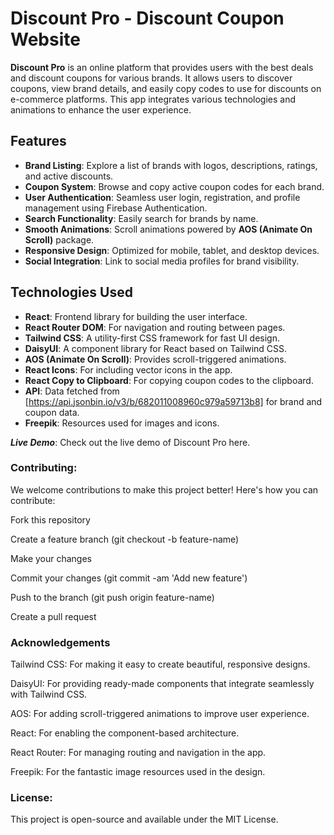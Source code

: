 # Discount Pro - Discount Coupon Website

**Discount Pro** is an online platform that provides users with the best deals and discount coupons for various brands. It allows users to discover coupons, view brand details, and easily copy codes to use for discounts on e-commerce platforms. This app integrates various technologies and animations to enhance the user experience.

## Features

- **Brand Listing**: Explore a list of brands with logos, descriptions, ratings, and active discounts.
- **Coupon System**: Browse and copy active coupon codes for each brand.
- **User Authentication**: Seamless user login, registration, and profile management using Firebase Authentication.
- **Search Functionality**: Easily search for brands by name.
- **Smooth Animations**: Scroll animations powered by **AOS (Animate On Scroll)** package.
- **Responsive Design**: Optimized for mobile, tablet, and desktop devices.
- **Social Integration**: Link to social media profiles for brand visibility.



## Technologies Used

- **React**: Frontend library for building the user interface.
- **React Router DOM**: For navigation and routing between pages.
- **Tailwind CSS**: A utility-first CSS framework for fast UI design.
- **DaisyUI**: A component library for React based on Tailwind CSS.
- **AOS (Animate On Scroll)**: Provides scroll-triggered animations.
- **React Icons**: For including vector icons in the app.
- **React Copy to Clipboard**: For copying coupon codes to the clipboard.
- **API**: Data fetched from [https://api.jsonbin.io/v3/b/682011008960c979a59713b8] for brand and coupon data.
- **Freepik**: Resources used for images and icons.




***Live Demo***:
Check out the live demo of Discount Pro here.


### Contributing:
We welcome contributions to make this project better! Here's how you can contribute:

Fork this repository

Create a feature branch (git checkout -b feature-name)

Make your changes

Commit your changes (git commit -am 'Add new feature')

Push to the branch (git push origin feature-name)

Create a pull request






### Acknowledgements
Tailwind CSS: For making it easy to create beautiful, responsive designs.

DaisyUI: For providing ready-made components that integrate seamlessly with Tailwind CSS.

AOS: For adding scroll-triggered animations to improve user experience.

React: For enabling the component-based architecture.

React Router: For managing routing and navigation in the app.

Freepik: For the fantastic image resources used in the design.




### License: 
This project is open-source and available under the MIT License.
